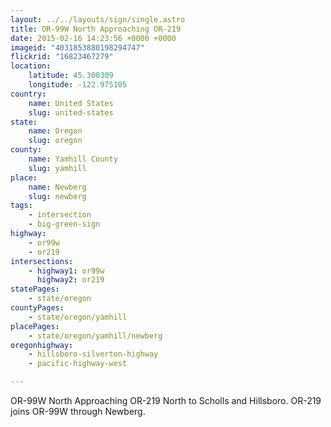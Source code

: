 ```yaml
---
layout: ../../layouts/sign/single.astro
title: OR-99W North Approaching OR-219
date: 2015-02-16 14:23:56 +0000 +0000
imageid: "4031853880198294747"
flickrid: "16823467279"
location:
    latitude: 45.300309
    longitude: -122.975105
country:
    name: United States
    slug: united-states
state:
    name: Oregon
    slug: oregon
county:
    name: Yamhill County
    slug: yamhill
place:
    name: Newberg
    slug: newberg
tags:
    - intersection
    - big-green-sign
highway:
    - or99w
    - or219
intersections:
    - highway1: or99w
      highway2: or219
statePages:
    - state/oregon
countyPages:
    - state/oregon/yamhill
placePages:
    - state/oregon/yamhill/newberg
oregonhighway:
    - hillsboro-silverton-highway
    - pacific-highway-west

---
```

OR-99W North Approaching OR-219 North to Scholls and Hillsboro.  OR-219 joins OR-99W through Newberg.